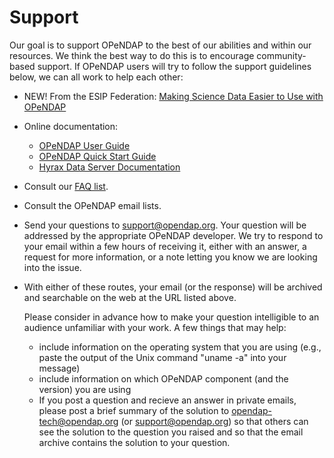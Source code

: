 # Support

Our goal is to support OPeNDAP to the best of our abilities and within our resources. We think the best way to do this is to encourage community-based support. If OPeNDAP users will try to follow the support guidelines below, we can all work to help each other:

* NEW! From the ESIP Federation: [Making Science Data Easier to Use with OPeNDAP](http://wiki.esipfed.org/index.php/Making_Science_Data_Easier_to_Use_with_OPeNDAP)
* Online documentation:
    * [OPeNDAP User Guide](https://opendap.github.io/documentation/UserGuideComprehensive.html)
    * [OPeNDAP Quick Start Guide](https://opendap.github.io/documentation/QuickStart.html)
    * [Hyrax Data Server Documentation](https://opendap.github.io/hyrax_guide/Master_Hyrax_Guide.html)
* Consult our [FAQ list](https://www.opendap.org/faq-page).
* Consult the OPeNDAP email lists.
* Send your questions to support@opendap.org. Your question will be addressed by the appropriate OPeNDAP developer. We try to respond to your email within a few hours of receiving it, either with an answer, a request for more information, or a note letting you know we are looking into the issue.
* With either of these routes, your email (or the response) will be archived and searchable on the web at the URL listed above.
    
  Please consider in advance how to make your question intelligible to an audience unfamiliar with your work. A few things that may help:

  * include information on the operating system that you are using (e.g., paste the output of the Unix command "uname -a" into your message)
  * include information on which OPeNDAP component (and the version) you are using
  * If you post a question and recieve an answer in private emails, please post a brief summary of the solution to opendap-tech@opendap.org (or support@opendap.org) so that others can see the solution to the question you raised and so that the email archive contains the solution to your question.
